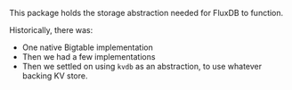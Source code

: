 This package holds the storage abstraction needed for FluxDB to function.

Historically, there was:
* One native Bigtable implementation
* Then we had a few implementations
* Then we settled on using `kvdb` as an abstraction, to use whatever backing KV store.
